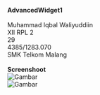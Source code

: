<b>AdvancedWidget1</b>
<br><br>Muhammad Iqbal Waliyuddiin<br>XII RPL 2<br>29<br>4385/1283.070<br>SMK Telkom Malang
<br><br><b>Screenshoot</b><br>![Gambar]()
<br>![Gambar]()
